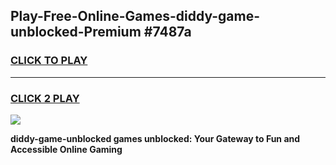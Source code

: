 
## Play-Free-Online-Games-diddy-game-unblocked-Premium #7487a
<h3>
<a href="https://premium.freeplayer.one?title=diddy-game-unblocked&ref=8M">CLICK TO PLAY</a></h3>
<hr>

<h3>
<a href="https://premium.freeplayer.one?title=diddy-game-unblocked&ref=8M">CLICK 2 PLAY</a>
  
</h3>

<a href="https://premium.freeplayer.one?title=diddy-game-unblocked&ref=8M"><img src="https://clearcache.store/games.png"></a>


**diddy-game-unblocked games unblocked: Your Gateway to Fun and Accessible Online Gaming**

